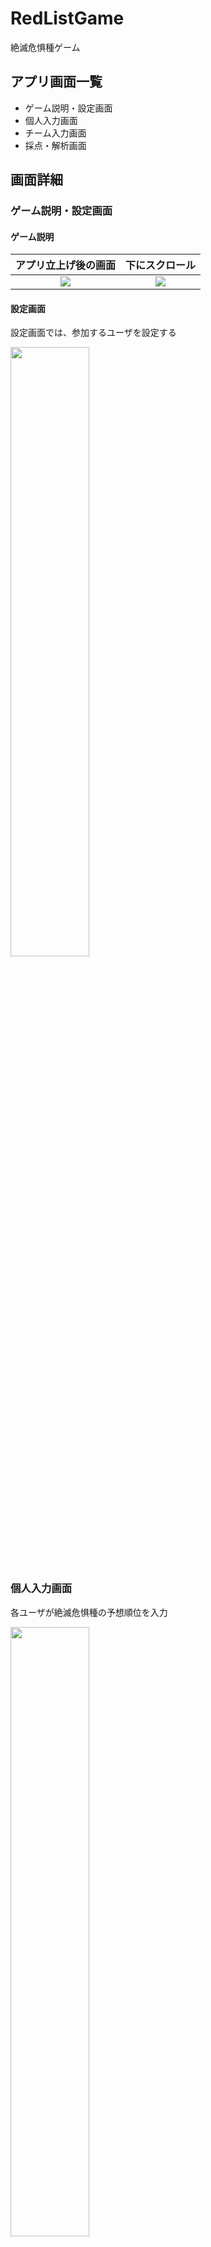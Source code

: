 # RedListGame

絶滅危惧種ゲーム

## アプリ画面一覧

- ゲーム説明・設定画面　
- 個人入力画面
- チーム入力画面
- 採点・解析画面

## 画面詳細

### ゲーム説明・設定画面

#### ゲーム説明

|アプリ立上げ後の画面|下にスクロール|
|:--:|:--:|
|<img src="https://i.gyazo.com/52990208745e3fb36bd611b01a809a05.png">|<img src="https://i.gyazo.com/202ae80472d47ed107b623e4bf060948.png">|

#### 設定画面

設定画面では、参加するユーザを設定する

<img src="https://i.gyazo.com/a16003590cc755fbe967542f98d46404.gif" width="50%">

### 個人入力画面

各ユーザが絶滅危惧種の予想順位を入力

<img src="https://i.gyazo.com/a283325fbd3e0fe09c79e182b3d6ffa4.gif" width="50%">

### チーム入力画面



|ゲーム時間を設定し、スタート|操作するユーザを選択した後にカードを移動|
|:--:|:--:|
|<img src="https://i.gyazo.com/45c608e67131b18a48baf8687d9d0b1f.gif">|<img src="https://i.gyazo.com/76ce655764e25b198853664a6797f2a7.gif">|

### 採点・解析画面
